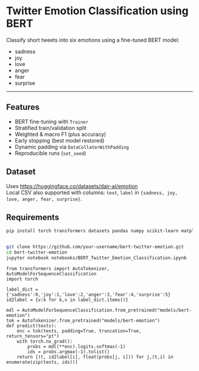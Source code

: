 # Twitter Emotion Classification using BERT

Classify short tweets into six emotions using a fine-tuned BERT model:

- sadness  
- joy  
- love  
- anger  
- fear  
- surprise

---

## Features
- BERT fine-tuning with `Trainer`
- Stratified train/validation split
- Weighted & macro F1 (plus accuracy)
- Early stopping (best model restored)
- Dynamic padding via `DataCollatorWithPadding`
- Reproducible runs (`set_seed`)

## Dataset
Uses https://huggingface.co/datasets/dair-ai/emotion  
Local CSV also supported with columns: `text`, `label` in `{sadness, joy, love, anger, fear, surprise}`.

## Requirements
```bash
pip install torch transformers datasets pandas numpy scikit-learn matplotlib


git clone https://github.com/your-username/bert-twitter-emotion.git
cd bert-twitter-emotion
jupyter notebook notebooks/BERT_Twitter_Emotion_Classification.ipynb

```
```
from transformers import AutoTokenizer, AutoModelForSequenceClassification
import torch

label_dict = {'sadness':0,'joy':1,'love':2,'anger':3,'fear':4,'surprise':5}
id2label = {v:k for k,v in label_dict.items()}

mdl = AutoModelForSequenceClassification.from_pretrained("models/bert-emotion")
tok = AutoTokenizer.from_pretrained("models/bert-emotion")
def predict(texts):
    enc = tok(texts, padding=True, truncation=True, return_tensors="pt")
    with torch.no_grad():
        probs = mdl(**enc).logits.softmax(-1)
        ids = probs.argmax(-1).tolist()
    return [(t, id2label[i], float(probs[j, i])) for j,(t,i) in enumerate(zip(texts, ids))]
```
    
    

